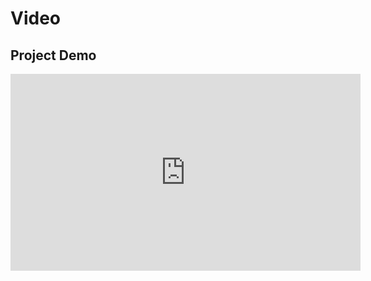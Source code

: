 # Video
## Project Demo

<iframe width="560" height="315" src="https://buffalo.box.com/s/e1fpa1uggimyhx2p4bwqte7plg1q9139" frameborder="0" allowfullscreen></iframe>
